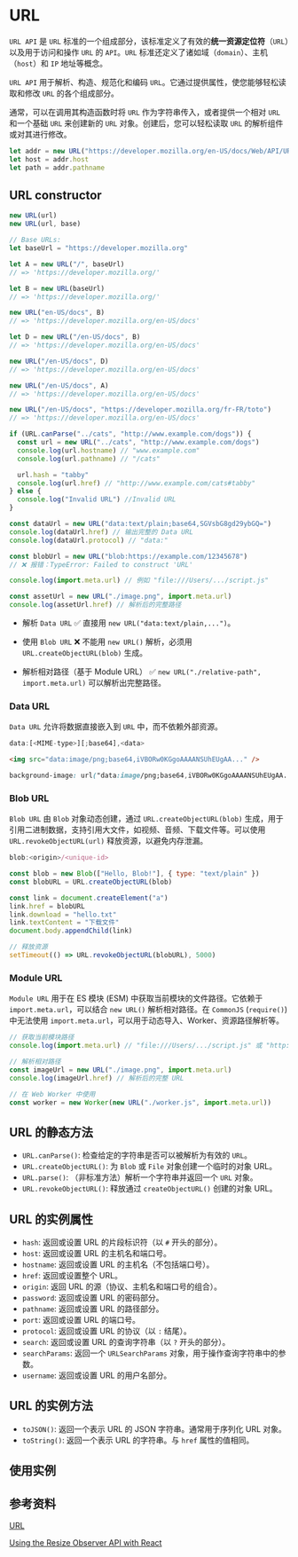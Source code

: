 # URL

`URL API` 是 `URL` 标准的一个组成部分，该标准定义了有效的**统一资源定位符**（`URL`）以及用于访问和操作 `URL` 的 `API`。`URL` 标准还定义了诸如域（`domain`）、主机（`host`）和 `IP` 地址等概念。

`URL API` 用于解析、构造、规范化和编码 `URL`。它通过提供属性，使您能够轻松读取和修改 `URL` 的各个组成部分。

通常，可以在调用其构造函数时将 `URL` 作为字符串传入，或者提供一个相对 `URL` 和一个基础 `URL` 来创建新的 `URL` 对象。创建后，您可以轻松读取 `URL` 的解析组件或对其进行修改。

```js
let addr = new URL("https://developer.mozilla.org/en-US/docs/Web/API/URL_API")
let host = addr.host
let path = addr.pathname
```

## URL constructor

```js
new URL(url)
new URL(url, base)

// Base URLs:
let baseUrl = "https://developer.mozilla.org"

let A = new URL("/", baseUrl)
// => 'https://developer.mozilla.org/'

let B = new URL(baseUrl)
// => 'https://developer.mozilla.org/'

new URL("en-US/docs", B)
// => 'https://developer.mozilla.org/en-US/docs'

let D = new URL("/en-US/docs", B)
// => 'https://developer.mozilla.org/en-US/docs'

new URL("/en-US/docs", D)
// => 'https://developer.mozilla.org/en-US/docs'

new URL("/en-US/docs", A)
// => 'https://developer.mozilla.org/en-US/docs'

new URL("/en-US/docs", "https://developer.mozilla.org/fr-FR/toto")
// => 'https://developer.mozilla.org/en-US/docs'

if (URL.canParse("../cats", "http://www.example.com/dogs")) {
  const url = new URL("../cats", "http://www.example.com/dogs")
  console.log(url.hostname) // "www.example.com"
  console.log(url.pathname) // "/cats"

  url.hash = "tabby"
  console.log(url.href) // "http://www.example.com/cats#tabby"
} else {
  console.log("Invalid URL") //Invalid URL
}

const dataUrl = new URL("data:text/plain;base64,SGVsbG8gd29ybGQ=")
console.log(dataUrl.href) // 输出完整的 Data URL
console.log(dataUrl.protocol) // "data:"

const blobUrl = new URL("blob:https://example.com/12345678")
// ❌ 报错：TypeError: Failed to construct 'URL'

console.log(import.meta.url) // 例如 "file:///Users/.../script.js"

const assetUrl = new URL("./image.png", import.meta.url)
console.log(assetUrl.href) // 解析后的完整路径
```

- 解析 `Data URL`
  ✅ 直接用 `new URL("data:text/plain,...")`。

- 使用 `Blob URL`
  ❌ 不能用 `new URL()` 解析，必须用 `URL.createObjectURL(blob)` 生成。

- 解析相对路径（基于 Module URL）
  ✅ `new URL("./relative-path", import.meta.url)` 可以解析出完整路径。

### Data URL

`Data URL` 允许将数据直接嵌入到 `URL` 中，而不依赖外部资源。

```js
data:[<MIME-type>][;base64],<data>
```

```html
<img src="data:image/png;base64,iVBORw0KGgoAAAANSUhEUgAA..." />
```

```css
background-image: url("data:image/png;base64,iVBORw0KGgoAAAANSUhEUgAA...");
```

### Blob URL

`Blob URL` 由 `Blob` 对象动态创建，通过 `URL.createObjectURL(blob)` 生成，用于引用二进制数据，支持引用大文件，如视频、音频、下载文件等。可以使用 `URL.revokeObjectURL(url)` 释放资源，以避免内存泄漏。

```js
blob:<origin>/<unique-id>
```

```js
const blob = new Blob(["Hello, Blob!"], { type: "text/plain" })
const blobURL = URL.createObjectURL(blob)

const link = document.createElement("a")
link.href = blobURL
link.download = "hello.txt"
link.textContent = "下载文件"
document.body.appendChild(link)

// 释放资源
setTimeout(() => URL.revokeObjectURL(blobURL), 5000)
```

### Module URL

`Module URL` 用于在 ES 模块 (ESM) 中获取当前模块的文件路径。它依赖于 `import.meta.url`，可以结合 `new URL()` 解析相对路径。在 `CommonJS` (`require()`) 中无法使用 `import.meta.url`，可以用于动态导入、Worker、资源路径解析等。

```js
// 获取当前模块路径
console.log(import.meta.url) // "file:///Users/.../script.js" 或 "http://example.com/script.js"

// 解析相对路径
const imageUrl = new URL("./image.png", import.meta.url)
console.log(imageUrl.href) // 解析后的完整 URL

// 在 Web Worker 中使用
const worker = new Worker(new URL("./worker.js", import.meta.url))
```

## URL 的静态方法

- `URL.canParse()`: 检查给定的字符串是否可以被解析为有效的 `URL`。
- `URL.createObjectURL()`: 为 `Blob` 或 `File` 对象创建一个临时的对象 URL。
- `URL.parse()`: （非标准方法）解析一个字符串并返回一个 `URL` 对象。
- `URL.revokeObjectURL()`: 释放通过 `createObjectURL()` 创建的对象 URL。

## URL 的实例属性

- `hash`: 返回或设置 URL 的片段标识符（以 `#` 开头的部分）。
- `host`: 返回或设置 URL 的主机名和端口号。
- `hostname`: 返回或设置 URL 的主机名（不包括端口号）。
- `href`: 返回或设置整个 URL。
- `origin`: 返回 URL 的源（协议、主机名和端口号的组合）。
- `password`: 返回或设置 URL 的密码部分。
- `pathname`: 返回或设置 URL 的路径部分。
- `port`: 返回或设置 URL 的端口号。
- `protocol`: 返回或设置 URL 的协议（以 `:` 结尾）。
- `search`: 返回或设置 URL 的查询字符串（以 `?` 开头的部分）。
- `searchParams`: 返回一个 `URLSearchParams` 对象，用于操作查询字符串中的参数。
- `username`: 返回或设置 URL 的用户名部分。

## URL 的实例方法

- `toJSON()`: 返回一个表示 URL 的 JSON 字符串。通常用于序列化 URL 对象。
- `toString()`: 返回一个表示 URL 的字符串。与 `href` 属性的值相同。

## 使用实例

## 参考资料

[URL](https://developer.mozilla.org/en-US/docs/Web/API/URL)

[Using the Resize Observer API with React](https://dev.to/darthknoppix/using-the-resize-observer-api-with-react-2f96)
